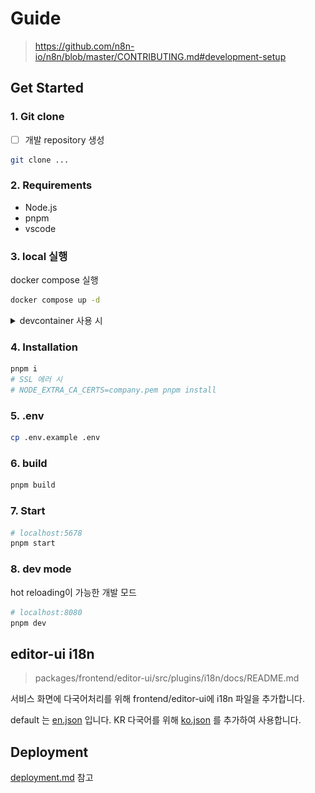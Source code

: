 # Guide

> https://github.com/n8n-io/n8n/blob/master/CONTRIBUTING.md#development-setup

## Get Started

### 1. Git clone

- [ ] 개발 repository 생성

```bash
git clone ...
```

### 2. Requirements

- Node.js
- pnpm
- vscode

### 3. local 실행

docker compose 실행

```bash
docker compose up -d
```

<details>
<summary>devcontainer 사용 시</summary>

### 3-2. devcontainer 실행 (devcontainer 사용 시 필요)

> Cursor IDE에서는 devcontainer가 정상적으로 실행되지 않습니다.

vscode를 실행하여 다음 절차대로 진행합니다.

> [!Note]
> rancher desktop(그외 비슷한 프로그램)에서 container 메모리 사이즈를 넉넉하게 설정합니다.(권장 16GB이상)
> ![rancher desktop 메모리 설정](./images/rancher-desktop-memory.png)

#### 3-0. plugin 설치

- devcontainer

#### 3-1. company.pem

사내 망에서는 SSL 인증을 위한 추가 절차가 필요합니다.

SSL 인증을 위해 받았던 company.pem 파일을 `.devcontainer` 파일 아래에 위치시킵니다.

```bash
total 16
drwxr-xr-x    6 node     node           192 Apr 21 04:49 .
drwxr-xr-x   43 node     node          1376 Apr 22 01:05 ..
-rw-r--r--    1 node     node           463 Apr 21 04:49 Dockerfile
-rw-r--r--    1 node     node          1562 Apr 21 02:30 company.pem
-rw-r--r--    1 node     node           693 Apr 21 04:30 devcontainer.json
-rw-r--r--    1 node     node           496 Apr 21 02:24 docker-compose.yml
/workspaces/.devcontainer $
```

#### 3-2. devcontainer 진입

vscode 왼쪽 하단 파란색 `><` 아이콘을 눌러 `Reopen container`를 누릅니다.
또는 <kbd>Ctrl</kbd> + <kbd>Shift</kbd> + <kbd>P</kbd>를 눌러 `Dev container: Reopen container`를 실행합니다.

![vscode devcontainer 위치](./images/vscode-devcontainer.png)

#### 3-3. prepare

devcontainer 진입 시 postCreateCommand, preAttachCommand를 통해 `pnpm install`, `pnpm build`가 자동으로 실행됩니다.

devcontainer내에 vscode에 필요한 플러그인을 설치합니다.(`vue`, `biome`, ...등)

</details>

### 4. Installation

```bash
pnpm i
# SSL 에러 시
# NODE_EXTRA_CA_CERTS=company.pem pnpm install
```

### 5. .env

```bash
cp .env.example .env
```

### 6. build

```bash
pnpm build
```

### 7. Start

```bash
# localhost:5678
pnpm start
```

### 8. dev mode

hot reloading이 가능한 개발 모드

```bash
# localhost:8080
pnpm dev
```

## editor-ui i18n

> packages/frontend/editor-ui/src/plugins/i18n/docs/README.md

서비스 화면에 다국어처리를 위해 frontend/editor-ui에 i18n 파일을 추가합니다.

default 는 [en.json](../packages/frontend/editor-ui/src/plugins/i18n/locales/en.json) 입니다.
KR 다국어를 위해 [ko.json](../packages/frontend/editor-ui/src/plugins/i18n/locales/ko.json) 를 추가하여 사용합니다.

## Deployment

[deployment.md](./deployment.md) 참고
